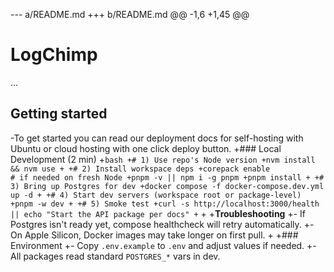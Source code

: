 --- a/README.md
+++ b/README.md
@@ -1,6 +1,45 @@
 # LogChimp
 ...
 ## Getting started
-To get started you can read our deployment docs for self-hosting with Ubuntu or cloud hosting with one click deploy button.
+### Local Development (2 min)
+```bash
+# 1) Use repo's Node version
+nvm install && nvm use
+
+# 2) Install workspace deps
+corepack enable            # if needed on fresh Node
+pnpm -v || npm i -g pnpm
+pnpm install
+
+# 3) Bring up Postgres for dev
+docker compose -f docker-compose.dev.yml up -d
+
+# 4) Start dev servers (workspace root or package-level)
+pnpm -w dev
+
+# 5) Smoke test
+curl -s http://localhost:3000/health || echo "Start the API package per docs"
+```
+
+**Troubleshooting**
+- If Postgres isn't ready yet, compose healthcheck will retry automatically.
+- On Apple Silicon, Docker images may take longer on first pull.
+
+### Environment
+- Copy `.env.example` to `.env` and adjust values if needed.
+- All packages read standard `POSTGRES_*` vars in dev.
